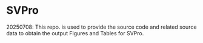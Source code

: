 # SVPro
20250708: This repo. is used to provide the source code and related source data to obtain the output Figures and Tables for SVPro.
